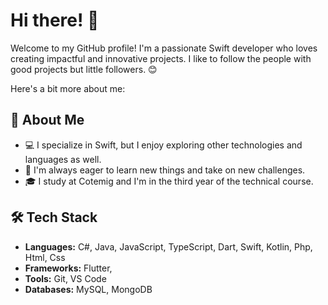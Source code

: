 # Hi there! 👋

Welcome to my GitHub profile! I'm a passionate Swift developer who loves creating impactful and innovative projects. 
I like to follow the people with good projects but little followers. 😊

Here's a bit more about me:

## 🌟 About Me

- 💻 I specialize in Swift, but I enjoy exploring other technologies and languages as well.
- 🚀 I'm always eager to learn new things and take on new challenges.
- 🎓 I study at Cotemig and I'm in the third year of the technical course.

## 🛠️ Tech Stack

- **Languages:** C#, Java, JavaScript, TypeScript, Dart, Swift, Kotlin, Php, Html, Css
- **Frameworks:** Flutter, 
- **Tools:** Git, VS Code
- **Databases:** MySQL, MongoDB
